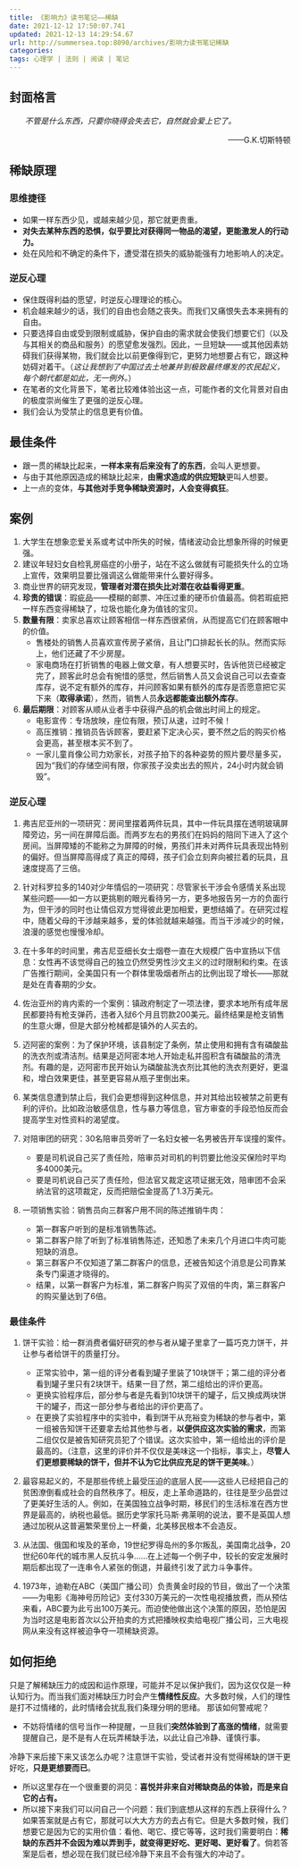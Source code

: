 ```yaml
---
title: 《影响力》读书笔记——稀缺
date: 2021-12-12 17:50:07.741
updated: 2021-12-13 14:29:54.67
url: http://summersea.top:8090/archives/影响力读书笔记稀缺
categories: 
tags: 心理学 | 法则 | 阅读 | 笔记
---
```



## 封面格言

<p style="text-indent:2em;font-style:oblique">不管是什么东西，只要你晓得会失去它，自然就会爱上它了。
<p align="right">——G.K.切斯特顿</p>


## 稀缺原理


### 思维捷径

- 如果一样东西少见，或越来越少见，那它就更贵重。
- **对失去某种东西的恐惧，似乎要比对获得同一物品的渴望，更能激发人的行动力。**
- 处在风险和不确定的条件下，遭受潜在损失的威胁能强有力地影响人的决定。


### 逆反心理

- 保住既得利益的愿望，时逆反心理理论的核心。
- 机会越来越少的话，我们的自由也会随之丧失。而我们又痛恨失去本来拥有的自由。
- 只要选择自由或受到限制或威胁，保护自由的需求就会使我们想要它们（以及与其相关的商品和服务）的愿望愈发强烈。因此，一旦短缺——或其他因素妨碍我们获得某物，我们就会比以前更像得到它，更努力地想要占有它，跟这种妨碍对着干。（*这让我想到了中国过去土地兼并到极致最终爆发的农民起义，每个朝代都是如此，无一例外。*）
- 在笔者的文化背景下，笔者比较难体验出这一点，可能作者的文化背景对自由的极度崇尚催生了更强的逆反心理。
- 我们会认为受禁止的信息更有价值。


## 最佳条件

- 跟一贯的稀缺比起来，**一样本来有后来没有了的东西**，会叫人更想要。
- 与由于其他原因造成的稀缺比起来，**由需求造成的供应短缺**更叫人想要。
- 上一点的变体，**与其他对手竞争稀缺资源时，人会变得疯狂**。



## 案例

1. 大学生在想象恋爱关系或考试中所失的时候，情绪波动会比想象所得的时候更强。
2. 建议年轻妇女自检乳房癌症的小册子，站在不这么做就有可能损失什么的立场上宣传，效果明显要比强调这么做能带来什么要好得多。
3. 商业世界的研究发现，**管理者对潜在损失比对潜在收益看得更重**。
4. **珍贵的错误**：瑕疵品——模糊的邮票、冲压过重的硬币价值最高。倘若瑕疵把一样东西变得稀缺了，垃圾也能化身为值钱的宝贝。
5. **数量有限**：卖家总喜欢让顾客相信一样东西很紧俏，从而提高它们在顾客眼中的价值。
	- 售楼处的销售人员喜欢宣传房子紧俏，且让门口排起长长的队。然而实际上，他们还藏了不少房屋。
	- 家电商场在打折销售的电器上做文章，有人想要买时，告诉他货已经被定完了，顾客此时总会有惋惜的感觉，然后销售人员又会说自己可以去查查库存，说不定有额外的库存，并问顾客如果有额外的库存是否愿意把它买下来（**取得承诺**），然而，销售人员**永远都能查出额外库存**。
6. **最后期限**：对顾客从顺从业者手中获得产品的机会做出时间上的规定。
	- 电影宣传：专场放映，座位有限，预订从速，过时不候！
	- 高压推销：推销员告诉顾客，要赶紧下定决心买，要不然之后的购买价格会更高，甚至根本买不到了。
	- 一家儿童肖像公司力劝家长，对孩子拍下的各种姿势的照片要尽量多买，因为“我们的存储空间有限，你家孩子没卖出去的照片，24小时内就会销毁”。







### 逆反心理

1. 弗吉尼亚州的一项研究：房间里摆着两件玩具，其中一件玩具摆在透明玻璃屏障旁边，另一间在屏障后面。而两岁左右的男孩们在妈妈的陪同下进入了这个房间。当屏障矮的不能称之为屏障的时候，男孩们并未对两件玩具表现出特别的偏好。但当屏障高得成了真正的障碍，孩子们会立刻奔向被拦着的玩具，且速度提高了三倍。
2. 针对科罗拉多的140对少年情侣的一项研究：尽管家长干涉会令感情关系出现某些问题——如一方以更挑剔的眼光看待另一方，更多地报告另一方的负面行为，但干涉的同时也让情侣双方觉得彼此更加相爱，更想结婚了。在研究过程中，随着父母的干涉越来越多，爱的体验就越来越强。而当干涉减少的时候，浪漫的感觉也慢慢冷却。
3. 在十多年的时间里，弗吉尼亚细长女士烟卷一直在大规模广告中宣扬以下信息：女性再不该觉得自己的独立仍然受男性沙文主义的过时限制和约束。在该广告推行期间，全美国只有一个群体里吸烟者所占的比例出现了增长——那就是处在青春期的少女。
4. 佐治亚州的肯内索的一个案例：镇政府制定了一项法律，要求本地所有成年居民都要持有枪支弹药，违者入狱6个月且罚款200美元。最终结果是枪支销售的生意火爆，但是大部分枪械都是镇外的人买去的。
5. 迈阿密的案例：为了保护环境，该县制定了条例，禁止使用和拥有含有磷酸盐的洗衣剂或清洁剂。结果是迈阿密本地人开始走私并囤积含有磷酸盐的清洗剂。有趣的是，迈阿密市民开始认为磷酸盐洗衣剂比其他的洗衣剂更好，更温和，增白效果更佳，甚至更容易从瓶子里倒出来。
6. 某类信息遭到禁止后，我们会更想得到这种信息，并对其给出较被禁之前更有利的评价。比如政治敏感信息，性与暴力等信息，官方审查的手段恐怕反而会提高学生对性资料的渴望度。
7. 对陪审团的研究：30名陪审员旁听了一名妇女被一名男被告开车误撞的案件。
	- 要是司机说自己买了责任险，陪审员对司机的判罚要比他没买保险时平均多4000美元。
	- 要是司机说自己买了责任险，但法官又裁定这项证据无效，陪审团不会采纳法官的这项裁定，反而把赔偿金提高了1.3万美元。








8. 一项销售实验：销售员向三群客户用不同的陈述推销牛肉：
	- 第一群客户听到的是标准销售陈述。
	- 第二群客户除了听到了标准销售陈述，还知悉了未来几个月进口牛肉可能短缺的消息。
	- 第三群客户不仅知道了第二群客户的信息，还被告知这个消息是公司靠某条专门渠道才晓得的。
	- 结果，以第一群客户为标准，第二群客户购买了双倍的牛肉，第三群客户的购买量达到了6倍。


### 最佳条件

1. 饼干实验：给一群消费者偏好研究的参与者从罐子里拿了一篇巧克力饼干，并让参与者给饼干的质量打分。
	- 正常实验中，第一组的评分者看到罐子里装了10块饼干；第二组的评分者看到罐子里只有2块饼干。结果一目了然，第二组给出的评价更高。
	- 更换实验程序后，部分参与者是先看到10块饼干的罐子，后又换成两块饼干的罐子，而这一部分参与者给出的评价更高了。
	- 在更换了实验程序中的实验中，看到饼干从充裕变为稀缺的参与者中，第一组被告知饼干还要拿去给其他参与者，**以便供应这次实验的需求**，而第二组仅仅是被告知研究员犯了个错误。这次实验中，第一组给出的评价是最高的。（注意，这里的评价并不仅仅是美味这一个指标，事实上，**尽管人们更想要稀缺的饼干，但并不认为它比供应充足的饼干更美味**。）




2. 最容易起义的，不是那些传统上最受压迫的底层人民——这些人已经把自己的贫困潦倒看成社会的自然秩序了。相反，走上革命道路的，往往是至少品尝过了更美好生活的人。例如，在美国独立战争时期，移民们的生活标准在西方世界是最高的，纳税也最低。据历史学家托马斯·弗莱明的说法，要不是英国人想通过加税从这普遍繁荣里份上一杯羹，北美移民根本不会造反。


3. 从法国、俄国和埃及的革命，19世纪罗得岛州的多尔叛乱，美国南北战争，20世纪60年代的城市黑人反抗斗争……在上述每一个例子中，较长的安定发展时期后都出现了一连串令人紧张的倒退，并最终引发了武力斗争事件。


4. 1973年，迪勒在ABC（美国广播公司）负责黄金时段的节目，做出了一个决策——为电影《海神号历险记》支付330万美元的一次性电视播放费，而从预估来看，ABC要为此亏出100万美元。而迫使他做出这个决策的原因，恐怕是因为当时这是电影首次以公开拍卖的方式把播映权卖给电视广播公司，三大电视网从来没有这样被迫争夺一项稀缺资源。



## 如何拒绝

只是了解稀缺压力的成因和运作原理，可能并不足以保护我们，因为这仅仅是一种认知行为。而当我们面对稀缺压力时会产生**情绪性反应**。大多数时候，人们的理性是打不过情绪的，此时情绪会扰乱我们条理分明的思绪。
那该如何警戒呢？

- 不妨将情绪的信号当作一种提醒，一旦我们**突然体验到了高涨的情绪**，就需要提醒自己，是不是有人在玩弄稀缺手法，以此让自己冷静、谨慎行事。

冷静下来后接下来又该怎么办呢？注意饼干实验，受试者并没有觉得稀缺的饼干更好吃，**只是更想要而已**。

- 所以这里存在一个很重要的洞见：**喜悦并非来自对稀缺商品的体验，而是来自它的占有。**
- 所以接下来我们可以问自己一个问题：我们到底想从这样的东西上获得什么？如果答案就是占有它，那就可以大大方方的去占有它。但是大多数时候，我们想要它是因为它的实用价值：看他、喝它、摸它等等，这时我们需要明白：**稀缺的东西并不会因为难以弄到手，就变得更好吃、更好喝、更好看了**。倘若答案是后者，想必现在我们就已经冷静下来且不会有强大的冲动了。





